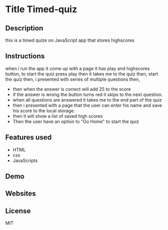 # Title Timed-quiz 
## Description 
this is a timed quize on JavaScript app that stores highscores 
## Instructions
when i run the app it come up with a page it has play and highscores button, to start the quiz press play then it takes me to the quiz then, start the quiz then, i presented with series of multiple questions then, 
- then when the answer is correct will add 25 to the score
- if the answer is wrong the button turns red it skips to the next question.
- when all questions are answered it takes me to the end part of the quiz 
- then i presented with a page that the user can enter his name and save his score to the local storage.
- then it will show a list of saved high scores
- Then the user have an option to "Go Home" to start the quiz
## Features used
- HTML
- css
- JavaScripts
## Demo 

## Websites

## License
MIT

